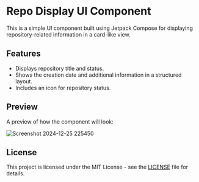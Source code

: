 # Repo Display UI Component

This is a simple UI component built using Jetpack Compose for displaying repository-related information in a card-like view.

## Features
- Displays repository title and status.
- Shows the creation date and additional information in a structured layout.
- Includes an icon for repository status.

## Preview
A preview of how the component will look:

![Screenshot 2024-12-25 225450](https://github.com/user-attachments/assets/36541ed3-f662-4d96-86bf-d60d9071486d)


## License
This project is licensed under the MIT License - see the [LICENSE](LICENSE) file for details.
